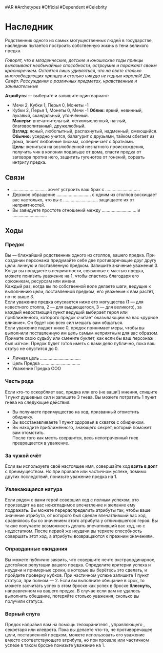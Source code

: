 #AR  #Archetypes #Official #Dependent  #Celebrity 

# Наследник
Родственник одного из самых могущественных людей  в государстве, наследник пытается построить  собственную жизнь в тени великого предка.

*Говорят, что в младенческие, детские и юношеские  годы принцы выказывают необычайные способности,  остроумие и поражают своим красноречием. Остаётся  лишь удивляться, что на свете столько многообещающих  принцев и столько никуда не годных королей!*
*Дж. Свифт. Рассуждения о различных предметах, нравственные и занимательные*


**Атрибуты** — выберите и запишите один вариант:  
-  Мечи 2, Кубки 1, Перья 0, Монеты -1  
-  Кубки 2, Перья 1, Монеты 0, Мечи -1
**Облик:** яркий, невинный, лукавый, скандальный,  утончённый.   
**Манеры:** впечатлительный, легкомысленный, наглый,  благовоспитанный, дружелюбный.  
**Взгляд:** ясный, любопытный, распахнутый, надменный,  смеющийся.  
**Обычно:** усердно учится, балагурит с друзьями, тайком  сбегает из дома, пишет любовные письма, соперничает  с братьями.   
**Цель:** жениться на возлюбленной незнатного  происхождения, получить чин в колонии подальше от дома,  спасти предка от заговора против него, защитить гугенотов  от гонений, сорвать интригу предка. 

## Связи

-  ............................ хочет устроить ваш брак с ............................  
-  Дерзкое обращение ............................ с одним из столпов  восхищает вас настолько, что вы с ............................  защищаете их от неприятностей.  
-  Вы завидуете простоте отношений между  ............................ и ............................
  
## Ходы

### Предок
Вы — ближайший родственник одного из столпов, вашего  предка. При создании персонажа придумайте себе две противоречащие друг другу цели: личную и поставленную предком. Запишите значение уважения 3. Когда вы попадаете  в неприятности, связанные с мастью предка, можете понизить уважение на 1, чтобы спастись благодаря его союзникам, ресурсам или имени.  
Каждый раз, когда вы по собственной воле делаете шаги, ведущие к выполнению цели, поставленной предком, его уважение к вам растёт, но не выше 3.  
Если уважение предка опускается ниже его могущества  (1 — для известного столпа, 2 — для выдающегося, 3 —  для великого), за каждый недостающий пункт ведущий выбирает героя или приближённого, которого предок считает  оказывающим на вас «дурное влияние». Он будет изо всех  сил мешать вам общаться.  
Если уважение падает ниже 0, предок принимает меры,  чтобы вы выполнили поставленную им цель самым неприятным для вас образом. Примите свою судьбу или смените  буклет, как если бы ваш персонаж был изгнан.  Предок будет готов иметь с вами дело публично, пока ваш  статус не опустится до 0.  
- Личная цель .................................
- Цель Предка ................................
- Уважение Предка  OOO

### Честь рода
Если кто-то оскорбляет вас, предка или его (не ваши!) мнения, спишите 1 пункт душевных сил и запишите 3 гнева.  Вы можете потратить 1 пункт гнева на следующие действия:  
-  Вы получаете преимущество на ход, призванный  отомстить обидчику.  
-  Вы восстанавливаете 1 пункт здоровья в схватке  с обидчиком.  
-  Вы находите приближённого, знающего секрет,  который поможет вам отомстить.  
После того как месть свершится, весь непотраченный гнев  превращается в уважение.

### За чужой счёт
Если вы используете своё настоящее имя, совершайте ход **взять в долг** с преимуществом. Но при провале  или частичном успехе, помимо других последствий,  понизьте уважение предка на 1.  

### Увлекающаяся натура
Если рядом с вами герой совершил ход с полным успехом,  это производит на вас неизгладимое впечатление и желание ему подражать. Вы можете перераспределить атрибуты  так, чтобы ваше значение атрибута, от которого был сделан  впечатливший вас ход, сравнялось бы со значением этого  атрибута у отличившегося героя. Вы также получаете возможность делать впечатливший вас ход, но с недостатком.  После первой же неудачи вы теряете способность совершать  этот ход, а атрибуты возвращаются к прежним значениям.  

### Оправданные ожидания
Вы можете публично заявить, что совершите нечто экстраординарное, достойное репутации вашего предка. Определите критерии успеха и неудачи и примерные сроки, в которые вы берётесь это сделать, и пройдите проверку кубков.  При частичном успехе запишите 1 пункт статуса, при полном — 2. Если вы выполните обещание в срок, то можете засчитать успех в этом броске как успех в броске **блеснуть,** направленном на вашего предка. В случае если вам не удалось  выполнить обещание, потеряйте столько уважения, сколько  вы получили статуса.  

### Верный слуга
Предок направил вам на помощь телохранителя ,  управляющего , секретаря  или клеврета. Пока вы делаете что-то, не противоречащее цели,  поставленной предком, можете использовать его уважение  вместо соответствующего атрибута, но при провале или частичном успехе в таком броске понизьте уважение на 1.